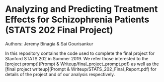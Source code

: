 # Analyzing and Predicting Treatment Effects for Schizophrenia Patients (STATS 202 Final Project)
Authors: Jeremy Binagia & Sai Gourisankur 

In this repository contains the code used to complete the final project for Stanford STATS 202 in Summer 2019. We refer those interested to the [project prompt](Prompt & Writeup/final_project_prompt.pdf) as well as the [final project writeup](Prompt & Writeup/STATS_202_Final_Report.pdf) for details of the project and of our analysis respectively. 
